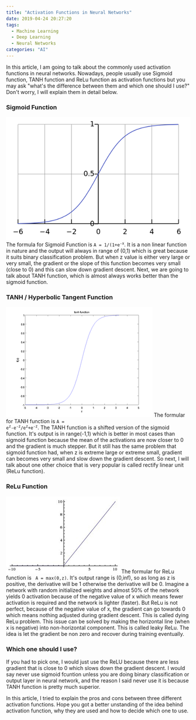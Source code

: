 ```yaml
---
title: "Activation Functions in Neural Networks"
date: 2019-04-24 20:27:20
tags: 
  - Machine Learning
  - Deep Learning
  - Neural Networks
categories: "AI" 
---
```

In this article, I am going to talk about the commonly used activation functions in neural networks. Nowadays, people usually use Sigmoid function, TANH function and ReLu function as activation functions but you may ask "what's the difference between them and which one should I use?" Don't worry, I will explain them in detail below.

### Sigmoid Function
![Sigmoid graph](/assets/images/Sigmoid.png)
The formula for Sigmoid Function is <code>A = 1/(1+e<sup>-x</sup></code>. It is a non linear function in nature and the output will always in range of (0,1) which is great because it suits binary classification problem. But when z value is either very large or very small, the gradient or the slope of this function becomes very small (close to 0) and this can slow down gradient descent. Next, we are going to talk about TANH function, which is almost always works better than the sigmoid function.

### TANH / Hyperbolic Tangent Function
![TANH graph](/assets/images/TANH.png)
The formular for TANH function is <code>A = e<sup>z</sup>-e<sup>-z</sup>/e<sup>z</sup>+e<sup>-z</sup></code>. The TANH function is a shifted version of the sigmoid function. It's output is in range(-1,1) which is better in most cases than sigmoid function because the mean of the activations are now closer to 0 and the gradient is much stepper. But it still has the same problem that sigmoid function had, when z is extreme large or extreme small, gradient can becomes very small and slow down the gradient descent. So next, I will talk about one other choice that is very popular is called rectify linear unit (ReLu function).

### ReLu Function
![ReLu graph](/assets/images/ReLu.jpeg)
The formular for ReLu function is <code> A = max(0,z)</code>. It's output range is (0,inf), so as long as z is positive, the derivative will be 1 otherwise the derivative will be 0. Imagine a network with random initialized weights and almost 50% of the network yields 0 activation because of the negative value of x which means fewer activation is required and the network is lighter (faster). But ReLu is not perfect, because of the negative value of x, the gradient can go towards 0 which means nothing adjusted during gradient descent. This is called dying ReLu problem. This issue can be solved by making the horizontal line (when x is negative) into non-horizontal component. This is called leaky ReLu. The idea is let the gradient be non zero and recover during training eventually.

### Which one should I use?
If you had to pick one, I would just use the ReLU because there are less gradient that is close to 0 which slows down the gradient descent. I would say never use sigmoid fcuntion unless you are doing binary classification or output layer in neural network, and the reason I said never use it is because TANH function is pretty much superior.

In this article, I tried to explain the pros and cons between three different activation functions. Hope you got a better unstanding of the idea behind activation function, why they are used and how to decide which one to use.
